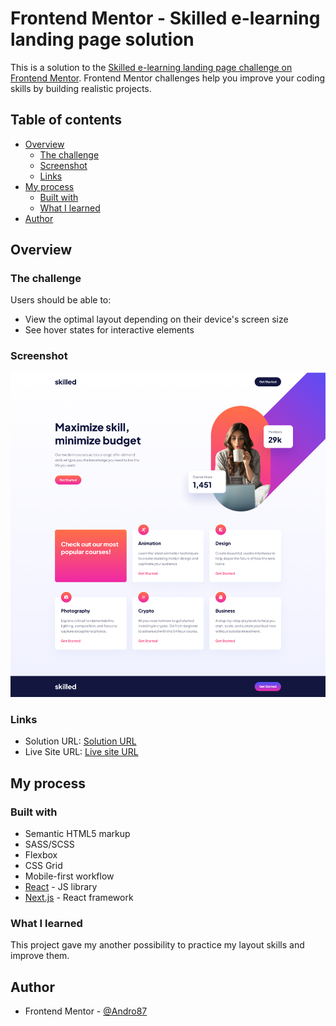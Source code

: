 # Frontend Mentor - Skilled e-learning landing page solution

This is a solution to the [Skilled e-learning landing page challenge on Frontend Mentor](https://www.frontendmentor.io/challenges/skilled-elearning-landing-page-S1ObDrZ8q). Frontend Mentor challenges help you improve your coding skills by building realistic projects.

## Table of contents

-   [Overview](#overview)
    -   [The challenge](#the-challenge)
    -   [Screenshot](#screenshot)
    -   [Links](#links)
-   [My process](#my-process)
    -   [Built with](#built-with)
    -   [What I learned](#what-i-learned)
-   [Author](#author)

## Overview

### The challenge

Users should be able to:

-   View the optimal layout depending on their device's screen size
-   See hover states for interactive elements

### Screenshot

![Skilled e-learning landing page](./public/images/screenshot.png)

### Links

-   Solution URL: [Solution URL ](https://your-solution-url.com)
-   Live Site URL: [Live site URL ](https://your-live-site-url.com)

## My process

### Built with

-   Semantic HTML5 markup
-   SASS/SCSS
-   Flexbox
-   CSS Grid
-   Mobile-first workflow
-   [React](https://reactjs.org/) - JS library
-   [Next.js](https://nextjs.org/) - React framework

### What I learned

This project gave my another possibility to practice my layout skills and improve them.

## Author

-   Frontend Mentor - [@Andro87](https://www.frontendmentor.io/profile/Andro87)
